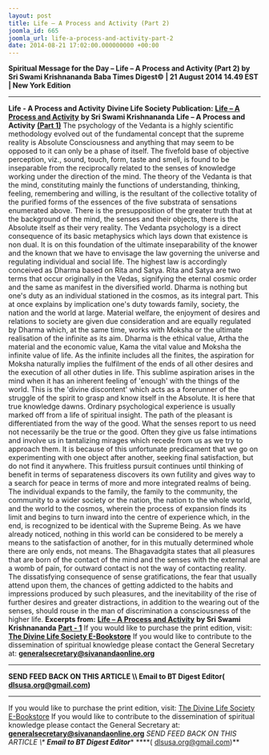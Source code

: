 ```yaml
---
layout: post
title: Life – A Process and Activity (Part 2)
joomla_id: 665
joomla_url: life-a-process-and-activity-part-2
date: 2014-08-21 17:02:00.000000000 +00:00
---
```

**Spiritual Message for the Day – Life – A Process and Activity (Part 2) by Sri Swami Krishnananda**
**Baba Times Digest© | 21 August 2014 14.49 EST | New York Edition**
* * *  
**Life - A Process and Activity**
**Divine Life Society Publication:** [**Life – A Process and Activity**](http://swami-krishnananda.org/disc/disc_75.html) **by Sri Swami Krishnananda**
**Life – A Process and Activity** [**(Part 1)**](http://dlsusa.blogspot.com/2014/08/aug-202014-spiritual-message-for-day.html)
The psychology of the Vedanta is a highly scientific methodology evolved out of the fundamental concept that the supreme reality is Absolute Consciousness and anything that may seem to be opposed to it can only be a phase of itself. The fivefold base of objective perception, viz., sound, touch, form, taste and smell, is found to be inseparable from the reciprocally related to the senses of knowledge working under the direction of the mind. The theory of the Vedanta is that the mind, constituting mainly the functions of understanding, thinking, feeling, remembering and willing, is the resultant of the collective totality of the purified forms of the essences of the five substrata of sensations enumerated above. There is the presupposition of the greater truth that at the background of the mind, the senses and their objects, there is the Absolute itself as their very reality. The Vedanta psychology is a direct consequence of its basic metaphysics which lays down that existence is non dual. It is on this foundation of the ultimate inseparability of the knower and the known that we have to envisage the law governing the universe and regulating individual and social life.
The highest law is accordingly conceived as Dharma based on Rita and Satya. Rita and Satya are two terms that occur originally in the Vedas, signifying the eternal cosmic order and the same as manifest in the diversified world. Dharma is nothing but one's duty as an individual stationed in the cosmos, as its integral part. This at once explains by implication one's duty towards family, society, the nation and the world at large. Material welfare, the enjoyment of desires and relations to society are given due consideration and are equally regulated by Dharma which, at the same time, works with Moksha or the ultimate realisation of the infinite as its aim. Dharma is the ethical value, Artha the material and the economic value, Kama the vital value and Moksha the infinite value of life. As the infinite includes all the finites, the aspiration for Moksha naturally implies the fulfilment of the ends of all other desires and the execution of all other duties in life. This sublime aspiration arises in the mind when it has an inherent feeling of 'enough' with the things of the world. This is the 'divine discontent' which acts as a forerunner of the struggle of the spirit to grasp and know itself in the Absolute. It is here that true knowledge dawns.
Ordinary psychological experience is usually marked off from a life of spiritual insight. The path of the pleasant is differentiated from the way of the good. What the senses report to us need not necessarily be the true or the good. Often they give us false intimations and involve us in tantalizing mirages which recede from us as we try to approach them. It is because of this unfortunate predicament that we go on experimenting with one object after another, seeking final satisfaction, but do not find it anywhere. This fruitless pursuit continues until thinking of benefit in terms of separateness discovers its own futility and gives way to a search for peace in terms of more and more integrated realms of being. The individual expands to the family, the family to the community, the community to a wider society or the nation, the nation to the whole world, and the world to the cosmos, wherein the process of expansion finds its limit and begins to turn inward into the centre of experience which, in the end, is recognized to be identical with the Supreme Being.
As we have already noticed, nothing in this world can be considered to be merely a means to the satisfaction of another, for in this mutually determined whole there are only ends, not means. The Bhagavadgita states that all pleasures that are born of the contact of the mind and the senses with the external are a womb of pain, for outward contact is not the way of contacting reality. The dissatisfying consequence of sense gratifications, the fear that usually attend upon them, the chances of getting addicted to the habits and impressions produced by such pleasures, and the inevitability of the rise of further desires and greater distractions, in addition to the wearing out of the senses, should rouse in the man of discrimination a consciousness of the higher life.
**Excerpts from:**
[**Life – A Process and Activity**](http://swami-krishnananda.org/disc/disc_75.html) **by Sri Swami Krishnananda**
[**Part - 1**](http://dlsusa.blogspot.com/2014/08/aug-202014-spiritual-message-for-day.html)
If you would like to purchase the print edition, visit: **[The Divine Life Society E-Bookstore](http://www.dlshq.org/download/download.htm)**
If you would like to contribute to the dissemination of spiritual knowledge please contact the General Secretary at: [](mailto:%20%3Cscript%20type=%27text/javascript%27%3E%20%3C%21--%20var%20prefix%20=%20%27ma%27%20+%20%27il%27%20+%20%27to%27;%20var%20path%20=%20%27hr%27%20+%20%27ef%27%20+%20%27=%27;%20var%20addy57016%20=%20%27generalsecretary%27%20+%20%27@%27;%20addy57016%20=%20addy57016%20+%20%27sivanandaonline%27%20+%20%27.%27%20+%20%27org%27;%20document.write%28%27%3Ca%20%27%20+%20path%20+%20%27%5C%27%27%20+%20prefix%20+%20%27:%27%20+%20addy57016%20+%20%27%5C%27%3E%27%29;%20document.write%28addy57016%29;%20document.write%28%27%3C%5C/a%3E%27%29;%20//--%3E%5Cn%20%3C/script%3E%3Cscript%20type=%27text/javascript%27%3E%20%3C%21--%20document.write%28%27%3Cspan%20style=%5C%27display:%20none;%5C%27%3E%27%29;%20//--%3E%20%3C/script%3EThis%20email%20address%20is%20being%20protected%20from%20spambots.%20You%20need%20JavaScript%20enabled%20to%20view%20it.%20%3Cscript%20type=%27text/javascript%27%3E%20%3C%21--%20document.write%28%27%3C/%27%29;%20document.write%28%27span%3E%27%29;%20//--%3E%20%3C/script%3E?subject=Contribution%20to%20Dissemination%20of%20Spiritual%20Knowledge) **generalsecretary@sivanandaonline.org**
****
**SEND FEED BACK ON THIS ARTICLE \\\ Email to BT Digest Editor[](mailto:%20%3Cscript%20type=%27text/javascript%27%3E%20%3C%21--%20var%20prefix%20=%20%27ma%27%20+%20%27il%27%20+%20%27to%27;%20var%20path%20=%20%27hr%27%20+%20%27ef%27%20+%20%27=%27;%20var%20addy72654%20=%20%27dlsusa.org%27%20+%20%27@%27;%20addy72654%20=%20addy72654%20+%20%27gmail%27%20+%20%27.%27%20+%20%27com%27;%20document.write%28%27%3Ca%20%27%20+%20path%20+%20%27%5C%27%27%20+%20prefix%20+%20%27:%27%20+%20addy72654%20+%20%27%5C%27%3E%27%29;%20document.write%28addy72654%29;%20document.write%28%27%3C%5C/a%3E%27%29;%20//--%3E%5Cn%20%3C/script%3E%3Cscript%20type=%27text/javascript%27%3E%20%3C%21--%20document.write%28%27%3Cspan%20style=%5C%27display:%20none;%5C%27%3E%27%29;%20//--%3E%20%3C/script%3EThis%20email%20address%20is%20being%20protected%20from%20spambots.%20You%20need%20JavaScript%20enabled%20to%20view%20it.%20%3Cscript%20type=%27text/javascript%27%3E%20%3C%21--%20document.write%28%27%3C/%27%29;%20document.write%28%27span%3E%27%29;%20//--%3E%20%3C/script%3E?subject=DLS%20Posts)( [dlsusa.org@gmail.com](mailto:dlsusa.org@gmail.com))**
* * *
  
If you would like to purchase the print edition, visit: [The Divine Life Society E-Bookstore](http://www.dlshq.org/download/download.htm)
If you would like to contribute to the dissemination of spiritual knowledge please contact the General Secretary at: **[generalsecretary@sivanandaonline.org](mailto:generalsecretary@sivanandaonline.org)**
**SEND FEED BACK ON THIS ARTICLE \\\**  **Email to BT Digest Editor**** [](mailto:%20%3Cscript%20type=%27text/javascript%27%3E%20%3C%21--%20var%20prefix%20=%20%27ma%27%20+%20%27il%27%20+%20%27to%27;%20var%20path%20=%20%27hr%27%20+%20%27ef%27%20+%20%27=%27;%20var%20addy72654%20=%20%27dlsusa.org%27%20+%20%27@%27;%20addy72654%20=%20addy72654%20+%20%27gmail%27%20+%20%27.%27%20+%20%27com%27;%20document.write%28%27%3Ca%20%27%20+%20path%20+%20%27%5C%27%27%20+%20prefix%20+%20%27:%27%20+%20addy72654%20+%20%27%5C%27%3E%27%29;%20document.write%28addy72654%29;%20document.write%28%27%3C%5C/a%3E%27%29;%20//--%3E%5Cn%20%3C/script%3E%3Cscript%20type=%27text/javascript%27%3E%20%3C%21--%20document.write%28%27%3Cspan%20style=%5C%27display:%20none;%5C%27%3E%27%29;%20//--%3E%20%3C/script%3EThis%20email%20address%20is%20being%20protected%20from%20spambots.%20You%20need%20JavaScript%20enabled%20to%20view%20it.%20%3Cscript%20type=%27text/javascript%27%3E%20%3C%21--%20document.write%28%27%3C/%27%29;%20document.write%28%27span%3E%27%29;%20//--%3E%20%3C/script%3E?subject=DLS%20Posts)****( [dlsusa.org@gmail.com](mailto:dlsusa.org@gmail.com))**  
